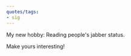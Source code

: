 ```yaml
---
quotes/tags:
- sig
---
```




My new hobby: Reading people's jabber status. 

Make yours interesting!